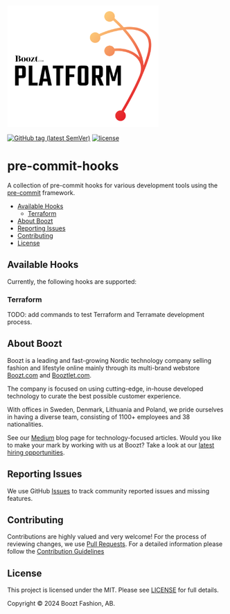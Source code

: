 [<img src="https://raw.githubusercontent.com/boozt-platform/branding/main/assets/img/platform-logo.png" width="350"/>][homepage]

[![GitHub tag (latest SemVer)](https://img.shields.io/github/v/tag/boozt-platform/pre-commit-hooks.svg?label=latest&sort=semver)][releases]
[![license](https://img.shields.io/badge/license-mit-brightgreen.svg)][mit]

# pre-commit-hooks

A collection of pre-commit hooks for various development tools using the [pre-commit][pre-commit-url] framework.

- [Available Hooks](#available-hooks)
  - [Terraform](#terraform)
- [About Boozt](#about-boozt)
- [Reporting Issues](#reporting-issues)
- [Contributing](#contributing)
- [License](#license)

## Available Hooks

Currently, the following hooks are supported:

### Terraform

TODO: add commands to test Terraform and Terramate development process.

## About Boozt

Boozt is a leading and fast-growing Nordic technology company selling fashion and lifestyle online mainly through its multi-brand webstore [Boozt.com][boozt] and [Booztlet.com][booztlet].

The company is focused on using cutting-edge, in-house developed technology to curate the best possible customer experience.

With offices in Sweden, Denmark, Lithuania and Poland, we pride ourselves in having a diverse team, consisting of 1100+ employees and 38 nationalities.

See our [Medium][blog] blog page for technology-focused articles. Would you like to make your mark by working with us at Boozt? Take a look at our [latest hiring opportunities][careers].


## Reporting Issues

We use GitHub [Issues][issues] to track community reported issues and missing features.

## Contributing

Contributions are highly valued and very welcome! For the process of reviewing changes, we use [Pull Requests][pr]. For a detailed information please follow the [Contribution Guidelines][contributing]

## License

This project is licensed under the MIT. Please see [LICENSE][license] for full details.

Copyright &copy; 2024 Boozt Fashion, AB.

[homepage]: https://github.com/boozt-platform/pre-commit-hooks
[releases]: https://github.com/boozt-platform/pre-commit-hooks/releases
[issues]: https://github.com/boozt-platform/pre-commit-hooks/issues
[pr]: https://github.com/boozt-platform/pre-commit-hooks/pulls
[contributing]: .github/CONTRIBUTING.md
[license]: ./LICENSE
[mit]: https://opensource.org/licenses/mit
[pre-commit-url]: https://pre-commit.com/
[boozt]: https://www.boozt.com/
[booztlet]: https://www.booztlet.com/
[blog]: https://medium.com/boozt-tech
[careers]: https://careers.booztgroup.com/
